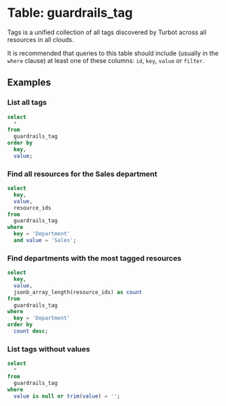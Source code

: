 # Table: guardrails_tag

Tags is a unified collection of all tags discovered by Turbot across all
resources in all clouds.

It is recommended that queries to this table should include (usually in the `where` clause) at least one
of these columns: `id`, `key`, `value` or `filter`.

## Examples

### List all tags

```sql
select
  *
from
  guardrails_tag
order by
  key,
  value;
```

### Find all resources for the Sales department

```sql
select
  key,
  value,
  resource_ids
from
  guardrails_tag
where
  key = 'Department'
  and value = 'Sales';
```

### Find departments with the most tagged resources

```sql
select
  key,
  value,
  jsonb_array_length(resource_ids) as count
from
  guardrails_tag
where
  key = 'Department'
order by
  count desc;
```

### List tags without values

```sql
select
  *
from
  guardrails_tag
where
  value is null or trim(value) = '';
```
